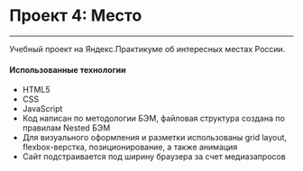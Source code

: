 # Проект 4: Место
---
Учебный проект на Яндекс.Практикуме об интересных местах России.
#### Использованные технологии
* HTML5
* CSS
* JavaScript
* Код написан по методологии БЭМ, файловая структура создана по правилам Nested БЭМ
* Для визуального оформления и разметки использованы grid layout, flexbox-верстка, позиционирование, а также анимация
* Сайт подстраивается под ширину браузера за счет медиазапросов
